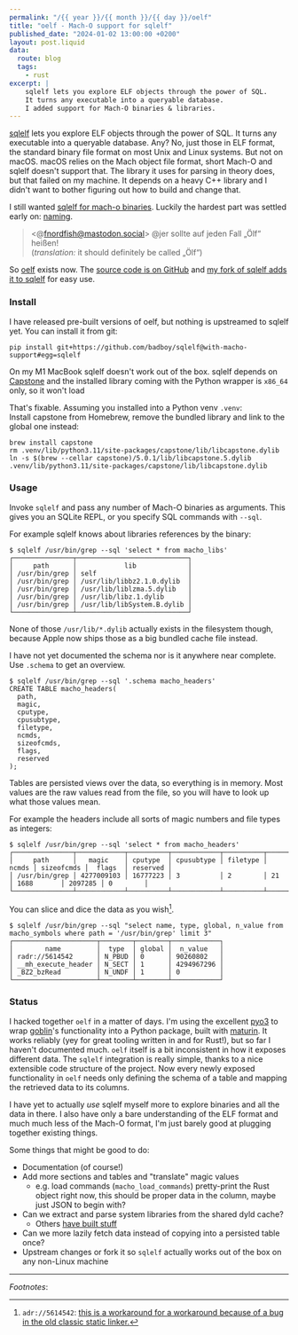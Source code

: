 ```yaml
---
permalink: "/{{ year }}/{{ month }}/{{ day }}/oelf"
title: "oelf - Mach-O support for sqlelf"
published_date: "2024-01-02 13:00:00 +0200"
layout: post.liquid
data:
  route: blog
  tags:
    - rust
excerpt: |
    sqlelf lets you explore ELF objects through the power of SQL.
    It turns any executable into a queryable database.
    I added support for Mach-O binaries & libraries.
---
```


[sqlelf] lets you explore ELF objects through the power of SQL.
It turns any executable into a queryable database.
Any? No, just those in ELF format, the standard binary file format on most Unix and Linux systems.
But not on macOS.
macOS relies on the Mach object file format, short Mach-O and sqlelf doesn't support that.
The library it uses for parsing in theory does, but that failed on my machine.
It depends on a heavy C++ library and I didn't want to bother figuring out how to build and change that.

I still wanted [sqlelf for mach-o binaries][macho-support].
Luckily the hardest part was settled early on: [naming].

> <@fnordfish@mastodon.social>
> @jer sollte auf jeden Fall „Ölf“ heißen!  
> (_translation:_ it should definitely be called „Ölf“)

So [oelf][oelf-py] exists now.
The [source code is on GitHub][oelf]
and [my fork of sqlelf adds it to sqlelf][macho-support] for easy use.

### Install

I have released pre-built versions of oelf,
but nothing is upstreamed to sqlelf yet.
You can install it from git:

```shell
pip install git+https://github.com/badboy/sqlelf@with-macho-support#egg=sqlelf
```

On my M1 MacBook sqlelf doesn't work out of the box.
sqlelf depends on [Capstone](https://www.capstone-engine.org/)
and the installed library coming with the Python wrapper is `x86_64` only,
so it won't load

That's fixable.
Assuming you installed into a Python venv `.venv`:  
Install capstone from Homebrew, remove the bundled library and link to the global one instead:

```shell
brew install capstone
rm .venv/lib/python3.11/site-packages/capstone/lib/libcapstone.dylib
ln -s $(brew --cellar capstone)/5.0.1/lib/libcapstone.5.dylib .venv/lib/python3.11/site-packages/capstone/lib/libcapstone.dylib
```

### Usage

Invoke `sqlelf` and pass any number of Mach-O binaries as arguments.
This gives you an SQLite REPL, or you specify SQL commands with `--sql`.

For example sqlelf knows about libraries references by the binary:
```
$ sqlelf /usr/bin/grep --sql 'select * from macho_libs'
┌───────────────┬────────────────────────────┐
│     path      │            lib             │
│ /usr/bin/grep │ self                       │
│ /usr/bin/grep │ /usr/lib/libbz2.1.0.dylib  │
│ /usr/bin/grep │ /usr/lib/liblzma.5.dylib   │
│ /usr/bin/grep │ /usr/lib/libz.1.dylib      │
│ /usr/bin/grep │ /usr/lib/libSystem.B.dylib │
└───────────────┴────────────────────────────┘
```

None of those `/usr/lib/*.dylib` actually exists in the filesystem though,
because Apple now ships those as a big bundled cache file instead.

I have not yet documented the schema nor is it anywhere near complete.
Use `.schema` to get an overview.

```
$ sqlelf /usr/bin/grep --sql '.schema macho_headers'
CREATE TABLE macho_headers(
  path,
  magic,
  cputype,
  cpusubtype,
  filetype,
  ncmds,
  sizeofcmds,
  flags,
  reserved
);
```

Tables are persisted views over the data, so everything is in memory.
Most values are the raw values read from the file,
so you will have to look up what those values mean.

For example the headers include all sorts of magic numbers and file types as integers:

```
$ sqlelf /usr/bin/grep --sql 'select * from macho_headers'
┌───────────────┬────────────┬──────────┬────────────┬──────────┬───────┬────────────┬─────────┬──────────┐
│     path      │   magic    │ cputype  │ cpusubtype │ filetype │ ncmds │ sizeofcmds │  flags  │ reserved │
│ /usr/bin/grep │ 4277009103 │ 16777223 │ 3          │ 2        │ 21    │ 1688       │ 2097285 │ 0        │
└───────────────┴────────────┴──────────┴────────────┴──────────┴───────┴────────────┴─────────┴──────────┘
```

You can slice and dice the data as you wish[^1].

```
$ sqlelf /usr/bin/grep --sql "select name, type, global, n_value from macho_symbols where path = '/usr/bin/grep' limit 3"
┌─────────────────────┬────────┬────────┬────────────┐
│        name         │  type  │ global │  n_value   │
│ radr://5614542      │ N_PBUD │ 0      │ 90260802   │
│ __mh_execute_header │ N_SECT │ 1      │ 4294967296 │
│ _BZ2_bzRead         │ N_UNDF │ 1      │ 0          │
└─────────────────────┴────────┴────────┴────────────┘
```

### Status

I hacked together `oelf` in a matter of days.
I'm using the excellent [pyo3] to wrap [goblin]'s functionality into a Python package, built with [maturin].
It works reliably (yey for great tooling written in and for Rust!),
but so far I haven't documented much.
`oelf` itself is a bit inconsistent in how it exposes different data.
The `sqlelf` integration is really simple,
thanks to a nice extensible code structure of the project.
Now every newly exposed functionality in `oelf` needs only defining the schema of a table
and mapping the retrieved data to its columns.

I have yet to actually _use_ sqlelf myself more to explore binaries and all the data in there.
I also have only a bare understanding of the ELF format and much much less of the Mach-O format,
I'm just barely good at plugging together existing things.

Some things that might be good to do:

* Documentation (of course!)
* Add more sections and tables and "translate" magic values
  * e.g. load commands (`macho_load_commands`) pretty-print the Rust object right now, this should be proper data in the column, maybe just JSON to begin with?
* Can we extract and parse system libraries from the shared dyld cache?
  * Others [have built stuff](https://github.com/keith/dyld-shared-cache-extractor)
* Can we more lazily fetch data instead of copying into a persisted table once?
* Upstream changes or fork it so `sqlelf` actually works out of the box on any non-Linux machine

---

_Footnotes_:

[^1]: `adr://5614542`: [this is a workaround for a workaround because of a bug in the old classic static linker.][radr]

[sqlelf]: https://fzakaria.com/2023/03/19/sqlelf-and-20-years-of-nix.html
[oelf]: https://github.com/badboy/oelf
[oelf-py]: https://pypi.org/project/oelf/
[my-toot]: https://hachyderm.io/@jer/111470860656151925
[naming]: https://hachyderm.io/@fnordfish@mastodon.social/111476474716125707
[macho-support]: https://github.com/badboy/sqlelf/tree/with-macho-support
[pyo3]: https://pyo3.rs/
[radr]: https://github.com/PureDarwin/PureDarwin/blob/a9f762d321016242bb95542301a91ecb4eb9bfd3/tools/cctools/misc/strip.c#L3789-L3817
[goblin]: https://crates.io/crates/goblin
[maturin]: https://maturin.rs/
